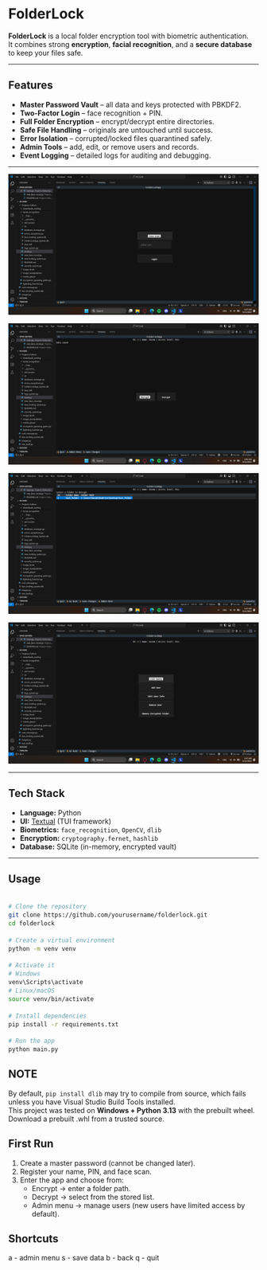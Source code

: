 # FolderLock

**FolderLock** is a local folder encryption tool with biometric authentication.  
It combines strong **encryption**, **facial recognition**, and a **secure database** to keep your files safe.

---

## Features

- **Master Password Vault** – all data and keys protected with PBKDF2.
- **Two-Factor Login** – face recognition + PIN.
- **Full Folder Encryption** – encrypt/decrypt entire directories.
- **Safe File Handling** – originals are untouched until success.
- **Error Isolation** – corrupted/locked files quarantined safely.
- **Admin Tools** – add, edit, or remove users and records.
- **Event Logging** – detailed logs for auditing and debugging.

---

![Example 1](screenshots/login.png)

![Example 2](screenshots/main_screen.png)

![Example 3](screenshots/decrypt.png)

![Example 4](screenshots/admin_menu.png)

---

## Tech Stack

- **Language:** Python
- **UI:** [Textual](https://github.com/Textualize/textual) (TUI framework)
- **Biometrics:** `face_recognition`, `OpenCV`, `dlib`
- **Encryption:** `cryptography.fernet`, `hashlib`
- **Database:** SQLite (in-memory, encrypted vault)

---

## Usage

```bash

# Clone the repository
git clone https://github.com/yourusername/folderlock.git
cd folderlock

# Create a virtual environment
python -m venv venv

# Activate it
# Windows
venv\Scripts\activate
# Linux/macOS
source venv/bin/activate

# Install dependencies
pip install -r requirements.txt

# Run the app
python main.py
```
## NOTE
By default, `pip install dlib` may try to compile from source, which fails unless you have Visual Studio Build Tools installed.  
This project was tested on **Windows + Python 3.13** with the prebuilt wheel.
Download a prebuilt .whl from a trusted source.



## First Run
1. Create a master password (cannot be changed later).
2. Register your name, PIN, and face scan.
3. Enter the app and choose from:
   - Encrypt → enter a folder path.
   - Decrypt → select from the stored list.
   - Admin menu → manage users (new users have limited access by default).

## Shortcuts
a - admin menu
s - save data
b - back
q - quit





